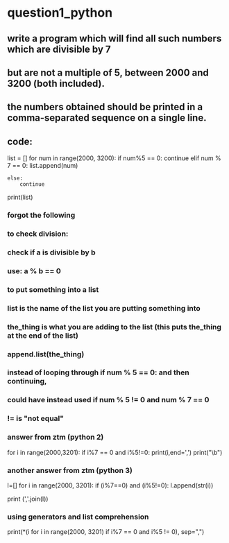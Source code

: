 # question1_python

## write a program which will find all such numbers which are divisible by 7 
## but are not a multiple of 5, between 2000 and 3200 (both included).
## the numbers obtained should be printed in a comma-separated sequence on a single line.

## code:

list = []
for num in range(2000, 3200):
    if num%5 == 0:
        continue
    elif num % 7 == 0:
        list.append(num)

    else:
        continue

print(list)
    
### forgot the following

### to check division:
### check if a is divisible by b
### use:      a % b == 0

### to put something into a list
### list is the name of the list you are putting something into
### the_thing is what you are adding to the list (this puts the_thing at the end of the list)
### append.list(the_thing)    

### instead of looping through if num % 5 == 0: and then continuing, 
### could have instead used if num % 5 != 0 and num % 7 == 0
### != is "not equal"

### answer from ztm (python 2)

for i in range(2000,3201):
    if i%7 == 0 and i%5!=0:
        print(i,end=',')
print("\b")

### another answer from ztm (python 3)
l=[]
for i in range(2000, 3201):
    if (i%7==0) and (i%5!=0):
        l.append(str(i))

print (','.join(l))

### using generators and list comprehension
print(*(i for i in range(2000, 3201) if i%7 == 0 and i%5 != 0), sep=",")
